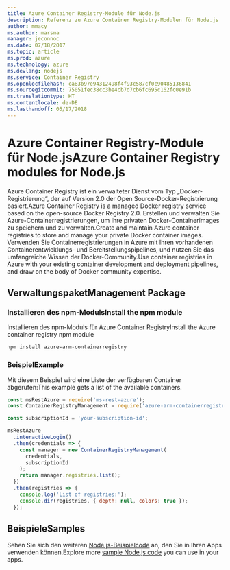 ```yaml
---
title: Azure Container Registry-Module für Node.js
description: Referenz zu Azure Container Registry-Modulen für Node.js
author: mmacy
ms.author: marsma
manager: jeconnoc
ms.date: 07/18/2017
ms.topic: article
ms.prod: azure
ms.technology: azure
ms.devlang: nodejs
ms.service: Container Registry
ms.openlocfilehash: ca83b97e94312498f4f93c587cf0c90485136841
ms.sourcegitcommit: 75051fec38cc3be4cb7d7cb6fc695c162fc0e91b
ms.translationtype: HT
ms.contentlocale: de-DE
ms.lasthandoff: 05/17/2018
---
```

# <a name="azure-container-registry-modules-for-nodejs"></a><span data-ttu-id="9350b-103">Azure Container Registry-Module für Node.js</span><span class="sxs-lookup"><span data-stu-id="9350b-103">Azure Container Registry modules for Node.js</span></span>

<span data-ttu-id="9350b-104">Azure Container Registry ist ein verwalteter Dienst vom Typ „Docker-Registrierung“, der auf Version 2.0 der Open Source-Docker-Registrierung basiert.</span><span class="sxs-lookup"><span data-stu-id="9350b-104">Azure Container Registry is a managed Docker registry service based on the open-source Docker Registry 2.0.</span></span> <span data-ttu-id="9350b-105">Erstellen und verwalten Sie Azure-Containerregistrierungen, um Ihre privaten Docker-Containerimages zu speichern und zu verwalten.</span><span class="sxs-lookup"><span data-stu-id="9350b-105">Create and maintain Azure container registries to store and manage your private Docker container images.</span></span> <span data-ttu-id="9350b-106">Verwenden Sie Containerregistrierungen in Azure mit Ihren vorhandenen Containerentwicklungs- und Bereitstellungspipelines, und nutzen Sie das umfangreiche Wissen der Docker-Community.</span><span class="sxs-lookup"><span data-stu-id="9350b-106">Use container registries in Azure with your existing container development and deployment pipelines, and draw on the body of Docker community expertise.</span></span>

## <a name="management-package"></a><span data-ttu-id="9350b-107">Verwaltungspaket</span><span class="sxs-lookup"><span data-stu-id="9350b-107">Management Package</span></span>

### <a name="install-the-npm-module"></a><span data-ttu-id="9350b-108">Installieren des npm-Moduls</span><span class="sxs-lookup"><span data-stu-id="9350b-108">Install the npm module</span></span>

<span data-ttu-id="9350b-109">Installieren des npm-Moduls für Azure Container Registry</span><span class="sxs-lookup"><span data-stu-id="9350b-109">Install the Azure container registry npm module</span></span>

```bash
npm install azure-arm-containerregistry
```

### <a name="example"></a><span data-ttu-id="9350b-110">Beispiel</span><span class="sxs-lookup"><span data-stu-id="9350b-110">Example</span></span>

<span data-ttu-id="9350b-111">Mit diesem Beispiel wird eine Liste der verfügbaren Container abgerufen:</span><span class="sxs-lookup"><span data-stu-id="9350b-111">This example gets a list of the available containers.</span></span>

```javascript
const msRestAzure = require('ms-rest-azure');
const ContainerRegistryManagement = require('azure-arm-containerregistry');

const subscriptionId = 'your-subscription-id';

msRestAzure
  .interactiveLogin()
  .then(credentials => {
    const manager = new ContainerRegistryManagement(
      credentials,
      subscriptionId
    );
    return manager.registries.list();
  })
  .then(registries => {
    console.log('List of registries:');
    console.dir(registries, { depth: null, colors: true });
  });
```

## <a name="samples"></a><span data-ttu-id="9350b-112">Beispiele</span><span class="sxs-lookup"><span data-stu-id="9350b-112">Samples</span></span>

<span data-ttu-id="9350b-113">Sehen Sie sich den weiteren [Node.js-Beispielcode](https://azure.microsoft.com/resources/samples/?platform=nodejs) an, den Sie in Ihren Apps verwenden können.</span><span class="sxs-lookup"><span data-stu-id="9350b-113">Explore more [sample Node.js code](https://azure.microsoft.com/resources/samples/?platform=nodejs) you can use in your apps.</span></span>
